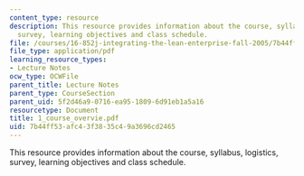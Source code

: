 ```yaml
---
content_type: resource
description: This resource provides information about the course, syllabus, logistics,
  survey, learning objectives and class schedule.
file: /courses/16-852j-integrating-the-lean-enterprise-fall-2005/7b44ff53afc43f3835c49a3696cd2465_1_course_overvie.pdf
file_type: application/pdf
learning_resource_types:
- Lecture Notes
ocw_type: OCWFile
parent_title: Lecture Notes
parent_type: CourseSection
parent_uid: 5f2d46a9-0716-ea95-1809-6d91eb1a5a16
resourcetype: Document
title: 1_course_overvie.pdf
uid: 7b44ff53-afc4-3f38-35c4-9a3696cd2465
---
```

This resource provides information about the course, syllabus, logistics, survey, learning objectives and class schedule.

